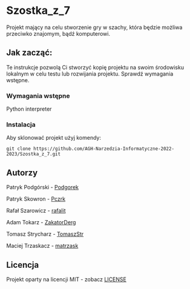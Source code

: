 # Szostka_z_7

Projekt mający na celu stworzenie gry w szachy, która będzie możliwa przeciwko znajomym, bądź komputerowi.

## Jak zacząć: 

Te instrukcje pozwolą Ci stworzyć kopię projektu na swoim środowisku lokalnym w celu testu lub rozwijania projektu. Sprawdź wymagania wstępne.

### Wymagania wstępne
Python interpreter
<!-- dodamy więcej jak będziemy więcej wiedzieć -->

### Instalacja
Aby sklonować projekt użyj komendy:

```
git clone https://github.com/AGH-Narzedzia-Informatyczne-2022-2023/Szostka_z_7.git
```

## Autorzy
Patryk Podgórski - [Podgorek](https://github.com/Podgorek)

Patryk Skowron - [Pczrk](https://github.com/Pczrk)

Rafał Szarowicz - [rafalit](https://github.com/rafalit)

Adam Tokarz - [ZakatorDerg](https://github.com/ZakatorDerg)

Tomasz Strycharz - [TomaszStr](https://github.com/TomaszStr)

Maciej Trzaskacz - [matrzask](https://github.com/matrzask)

## Licencja
Projekt oparty na licencji MIT - zobacz [LICENSE](LICENSE)